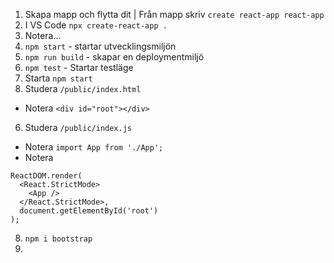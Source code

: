 

1. Skapa mapp och flytta dit | Från mapp skriv ```create react-app react-app```
2. I VS Code ```npx create-react-app .```
3. Notera...
  1. ```npm start``` - startar utvecklingsmiljön
  2. ```npm run build``` - skapar en deploymentmiljö
  3. ```npm test``` - Startar testläge
4. Starta ```npm start```
5. Studera ```/public/index.html```
  * Notera ```<div id="root"></div>```
6. Studera ```/public/index.js```
  * Notera ```import App from './App';```
  * Notera 

```
ReactDOM.render(
  <React.StrictMode>
    <App />
  </React.StrictMode>,
  document.getElementById('root')
);
```

8. ```npm i bootstrap```
9. 
